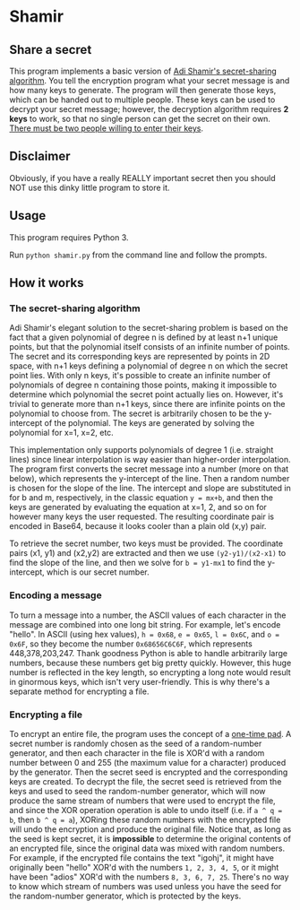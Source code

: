 # Shamir

## Share a secret
This program implements a basic version of [Adi Shamir's secret-sharing algorithm](http://users.cms.caltech.edu/~vidick/teaching/101_crypto/Shamir1979.pdf).
You tell the encryption program what your secret message is and how many keys to generate.
The program will then generate those keys, which can be handed out to multiple people.
These keys can be used to decrypt your secret message; however, the decryption algorithm requires **2 keys** to work,
so that no single person can get the secret on their own.
[There must be two people willing to enter their keys](https://www.youtube.com/watch?v=qXkHH6iWKO0).

## Disclaimer
Obviously, if you have a really REALLY important secret then you should NOT use this dinky little program to store it.

## Usage
This program requires Python 3.

Run `python shamir.py` from the command line and follow the prompts.

## How it works

### The secret-sharing algorithm
Adi Shamir's elegant solution to the secret-sharing problem is based on the fact that a given polynomial of degree n is defined by at least n+1 unique points, but that the polynomial itself consists of an infinite number of points.  The secret and its corresponding keys are represented by points in 2D space, with n+1 keys defining a polynomial of degree n on which the secret point lies.  With only n keys, it's possible to create an infinite number of polynomials of degree n containing those points, making it impossible to determine which polynomial the secret point actually lies on.  However, it's trivial to generate more than n+1 keys, since there are infinite points on the polynomial to choose from.  The secret is arbitrarily chosen to be the y-intercept of the polynomial.  The keys are generated by solving the polynomial for x=1, x=2, etc.

This implementation only supports polynomials of degree 1 (i.e. straight lines) since linear interpolation is way easier than higher-order interpolation.  The program first converts the secret message into a number (more on that below), which represents the y-intercept of the line.  Then a random number is chosen for the slope of the line.  The intercept and slope are substituted in for b and m, respectively, in the classic equation `y = mx+b`, and then the keys are generated by evaluating the equation at x=1, 2, and so on for however many keys the user requested.  The resulting coordinate pair is encoded in Base64, because it looks cooler than a plain old (x,y) pair.

To retrieve the secret number, two keys must be provided.  The coordinate pairs (x1, y1) and (x2,y2) are extracted and then we use `(y2-y1)/(x2-x1)` to find the slope of the line, and then we solve for `b = y1-mx1` to find the y-intercept, which is our secret number.

### Encoding a message
To turn a message into a number, the ASCII values of each character in the message are combined into one long bit string.  For example, let's encode "hello".  In ASCII (using hex values), `h = 0x68`, `e = 0x65`, `l = 0x6C`, and `o = 0x6F`, so they become the number `0x68656C6C6F`, which represents 448,378,203,247.  Thank goodness Python is able to handle arbitrarily large numbers, because these numbers get big pretty quickly.  However, this huge number is reflected in the key length, so encrypting a long note would result in ginormous keys, which isn't very user-friendly.  This is why there's a separate method for encrypting a file.

### Encrypting a file
To encrypt an entire file, the program uses the concept of a [one-time pad](https://en.wikipedia.org/wiki/One-time_pad).  A secret number is randomly chosen as the seed of a random-number generator, and then each character in the file is XOR'd with a random number between 0 and 255 (the maximum value for a character) produced by the generator.  Then the secret seed is encrypted and the corresponding keys are created.  To decrypt the file, the secret seed is retrieved from the keys and used to seed the random-number generator, which will now produce the same stream of numbers that were used to encrypt the file, and since the XOR operation operation is able to undo itself (i.e. if `a ^ q = b`, then `b ^ q = a`), XORing these random numbers with the encrypted file will undo the encryption and produce the original file.  Notice that, as long as the seed is kept secret, it is **impossible** to determine the original contents of an encrypted file, since the original data was mixed with random numbers.  For example, if the encrypted file contains the text "igohj", it might have originally been "hello" XOR'd with the numbers `1, 2, 3, 4, 5`, or it might have been "adios" XOR'd with the numbers `8, 3, 6, 7, 25`.  There's no way to know which stream of numbers was used unless you have the seed for the random-number generator, which is protected by the keys.
